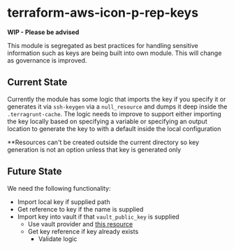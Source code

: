 # terraform-aws-icon-p-rep-keys

**WIP - Please be advised**

This module is segregated as best practices for handling sensitive information such as keys are being built into own module.  This will change as governance is improved. 

## Current State 

Currently the module has some logic that imports the key if you specify it or generates it via `ssh-keygen` via a `null_resource` and dumps it deep inside the `.terragrunt-cache`.  The logic needs to improve to support either importing the key locally based on specifying a variable or specifying an output location to generate the key to with a default inside the local configuration 

**Resources can't be created outside the current directory so key generation is not an option unless that key is generated only 

## Future State 

We need the following functionality: 

- Import local key if supplied path 
- Get reference to key if the name is supplied 
- Import key into vault if that `vault_public_key` is supplied 
    - Use vault provider and [this resource](https://www.terraform.io/docs/providers/vault/r/ssh_secret_backend_ca.html)
    - Get key reference if key already exists 
        - Validate logic 
